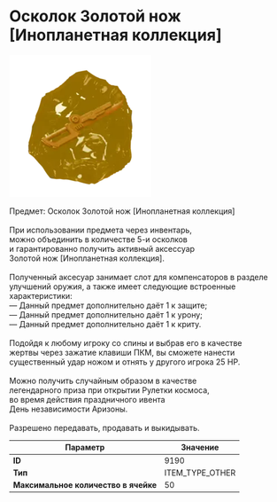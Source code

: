 # Осколок Золотой нож [Инопланетная коллекция]

![Item Image](../img/9190.webp?raw=true)

Предмет: Осколок Золотой нож [Инопланетная коллекция]<br><br>При использовании предмета через инвентарь,<br>можно объединить в количестве 5-и осколков<br>и гарантированно получить активный аксессуар<br>Золотой нож [Инопланетная коллекция].<br><br>Полученный аксесуар занимает слот для компенсаторов в разделе<br>улучшений оружия, а также имеет следующие встроенные характеристики:<br>— Данный предмет дополнительно даёт 1 к защите;<br>— Данный предмет дополнительно даёт 1 к урону;<br>— Данный предмет дополнительно даёт 1 к криту.<br><br>Подойдя к любому игроку со спины и выбрав его в качестве<br>жертвы через зажатие клавиши ПКМ, вы сможете нанести<br>существенный удар ножом и отнять у другого игрока 25 HP.<br><br>Можно получить случайным образом в качестве<br>легендарного приза при открытии Рулетки космоса,<br>во время действия праздничного ивента<br>День независимости Аризоны.<br><br>Разрешено передавать, продавать и выкидывать.


| Параметр | Значение |
|----------|----------|
| **ID** | 9190 |
| **Тип** | ITEM_TYPE_OTHER |
| **Максимальное количество в ячейке** | 50 |

